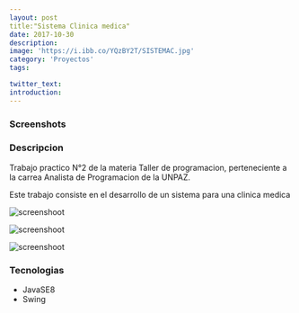 ```yaml
---
layout: post
title:"Sistema Clinica medica"
date: 2017-10-30
description: 
image: 'https://i.ibb.co/YQzBY2T/SISTEMAC.jpg'
category: 'Proyectos'
tags:

twitter_text: 
introduction: 
---
```


### Screenshots


### Descripcion
Trabajo practico N°2 de la materia Taller de programacion, perteneciente a la carrea Analista de Programacion de la UNPAZ.

Este trabajo consiste en el desarrollo de un sistema para una clinica medica

![screenshoot](https://i.ibb.co/mCK4Xq5/gestionp.jpg)

![screenshoot](https://i.ibb.co/RctDwGF/gestiot.jpg)

![screenshoot](https://i.ibb.co/YbX9Fdy/regturnot.jpg)

### Tecnologias

* JavaSE8
* Swing

